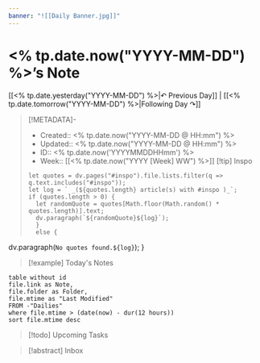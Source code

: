 ```yaml
---
banner: "![[Daily Banner.jpg]]"
---
```


# <% tp.date.now("YYYY-MM-DD") %>’s Note

[[<% tp.date.yesterday("YYYY-MM-DD") %>|↶ Previous Day]] | [[<% tp.date.tomorrow("YYYY-MM-DD") %>|Following Day ↷]]

> [!METADATA]-
> - Created:: <% tp.date.now("YYYY-MM-DD @ HH:mm") %>
> - Updated:: <% tp.date.now("YYYY-MM-DD @ HH:mm") %>
> - ID:: <% tp.date.now('YYYYMMDDHHmm') %>
> - Week:: [[<% tp.date.now("YYYY [Week] WW") %>]]
> [!tip] Inspo
> ```dataviewjs
> let quotes = dv.pages("#inspo").file.lists.filter(q => q.text.includes("#inspo"));
> let log = ` _(${quotes.length} article(s) with #inspo )_`;
> if (quotes.length > 0) {
> 	let randomQuote = quotes[Math.floor(Math.random() * quotes.length)].text;
> 	dv.paragraph(`${randomQuote}${log}`);
> 	} 
> 	else {
  dv.paragraph(`No quotes found.${log}`);
}


> [!example] Today's Notes
```dataview
table without id
file.link as Note,
file.folder as Folder,
file.mtime as "Last Modified"
FROM -"Dailies"
where file.mtime > (date(now) - dur(12 hours))
sort file.mtime desc
```

> [!todo] Upcoming Tasks



> [!abstract] Inbox

